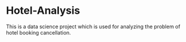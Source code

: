 # Hotel-Analysis
This is a data science project which is used for analyzing the problem of hotel booking cancellation.
